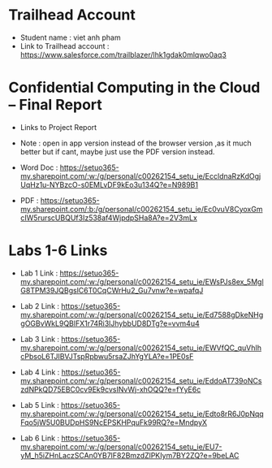 # Trailhead Account
- Student name : viet anh pham
- Link to Trailhead account : https://www.salesforce.com/trailblazer/lhk1gdak0mlqwo0aq3

# Confidential Computing in the Cloud – Final Report
- Links to Project Report
- Note : open in app version instead of the browser version ,as it much better but if cant, maybe just use the PDF version instead.
- Word Doc : https://setuo365-my.sharepoint.com/:w:/g/personal/c00262154_setu_ie/EccldnaRzKdOgjUqHz1u-NYBzcO-s0EMLvDF9kEo3u134Q?e=N989B1

- PDF : https://setuo365-my.sharepoint.com/:b:/g/personal/c00262154_setu_ie/Ec0vuV8CyoxGmcIW5rurscUBQUf3Iz538af4WjpdpSHa8A?e=2V3mLx

# Labs 1-6 Links
- Lab 1 Link : https://setuo365-my.sharepoint.com/:w:/g/personal/c00262154_setu_ie/EWsPJs8ex_5MglG8TPM39JQBgslC6T0CqCWrHu2_Gu7vnw?e=wpafqJ

- Lab 2 Link : https://setuo365-my.sharepoint.com/:w:/g/personal/c00262154_setu_ie/Ed7588gDkeNHggOGBvWkL9QBlFX1r74Ri3lJhybbUD8DTg?e=vvm4u4

- Lab 3 Link : https://setuo365-my.sharepoint.com/:w:/g/personal/c00262154_setu_ie/EWVfQC_quVhIhcPbsoL6TJIBVJTspRpbwu5rsaZJhYgYLA?e=1PE0sF

- Lab 4 Link : https://setuo365-my.sharepoint.com/:w:/g/personal/c00262154_setu_ie/EddoAT739oNCszdNPkQD75EBC0cv9Ek9cvsINvWj-xhOQQ?e=fYyE6c

- Lab 5 Link : https://setuo365-my.sharepoint.com/:w:/g/personal/c00262154_setu_ie/Edto8rR6J0pNqqFqo5jW5U0BUDpHS9NcEPSKHPquFk99RQ?e=MndpyX

- Lab 6 Link : https://setuo365-my.sharepoint.com/:w:/g/personal/c00262154_setu_ie/EU7-yM_h5iZHnLaczSCAn0YB7lF82BmzdZlPKIym7BY2ZQ?e=9beLAC
